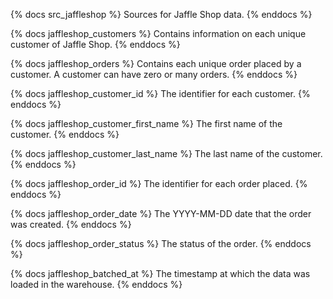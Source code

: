 {% docs src_jaffleshop %}
    Sources for Jaffle Shop data.
{% enddocs %}

{% docs jaffleshop_customers %}
    Contains information on each unique customer of Jaffle Shop.
{% enddocs %}

{% docs jaffleshop_orders %}
    Contains each unique order placed by a customer. A customer can 
    have zero or many orders.
{% enddocs %}

{% docs jaffleshop_customer_id %}
    The identifier for each customer.
{% enddocs %}

{% docs jaffleshop_customer_first_name %}
    The first name of the customer.
{% enddocs %}

{% docs jaffleshop_customer_last_name %}
    The last name of the customer.
{% enddocs %}


{% docs jaffleshop_order_id %}
    The identifier for each order placed.
{% enddocs %}

{% docs jaffleshop_order_date %}
    The YYYY-MM-DD date that the order was created.
{% enddocs %}

{% docs jaffleshop_order_status %}
    The status of the order.
{% enddocs %}

{% docs jaffleshop_batched_at %}
    The timestamp at which the data was loaded in the warehouse.
{% enddocs %}